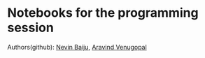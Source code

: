 # Notebooks for the programming session

Authors(github): [Nevin Baiju](github.com/nevinbaiju), [Aravind Venugopal](https://github.com/Aravind1444)
